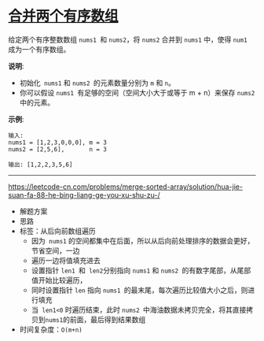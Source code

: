 # [合并两个有序数组](https://leetcode-cn.com/problems/merge-sorted-array/)

给定两个有序整数数组  `nums1 `和 `nums2`，将 `nums2` 合并到 `nums1` 中，使得 `num1` 成为一个有序数组。

**说明**:

* 初始化` nums1` 和 `nums2 `的元素数量分别为 `m` 和 `n`。
* 你可以假设 `nums1 `有足够的空间（空间大小大于或等于 m + n）来保存 `nums2` 中的元素。

**示例**:

```
输入:
nums1 = [1,2,3,0,0,0], m = 3
nums2 = [2,5,6],       n = 3

输出: [1,2,2,3,5,6]
```

---

 https://leetcode-cn.com/problems/merge-sorted-array/solution/hua-jie-suan-fa-88-he-bing-liang-ge-you-xu-shu-zu-/ 

* 解题方案
* 思路
* 标签：从后向前数组遍历
  * 因为` nums1` 的空间都集中在后面，所以从后向前处理排序的数据会更好，节省空间，一边
  * 遍历一边将值填充进去
  * 设置指针 `len1 `和` len2`分别指向 `nums1` 和 `nums2 `的有数字尾部，从尾部值开始比较遍历，
  * 同时设置指针 `len` 指向 `nums1 `的最末尾，每次遍历比较值大小之后，则进行填充
  * 当` len1<0` 时遍历结束，此时 `nums2 `中海油数据未拷贝完全，将其直接拷贝到` nums1 `的前面，最后得到结果数组
* 时间复杂度：`O(m+n)`

